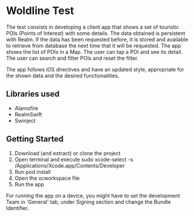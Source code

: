 # Woldline Test

The test consists in developing a client app that shows a set of touristic POIs (Points of Interest) with some details.
The data obtained is persistent with Realm. If the data has been requested before, it is stored and available to retrieve from database the
next time that it will be requested.
The app shows the list of POIs in a Map.
The user can tap a POI and see its detail.
The user can search and filter POIs and reset the filter.

The app follows iOS directives and have an updated style, appropriate for the shown data and the desired functionalities.

## Libraries used
- Alamofire
- RealmSwift
- Swinject

## Getting Started
1. Download (and extract) or clone the project
2. Open terminal and execute sudo xcode-select -s /Applications/Xcode.app/Contents/Developer
3. Run pod install
4. Open the xcworkspace file
5. Run the app

For running the app on a device, you might have to set the development Team in 'General' tab, under Signing section and change the Bundle Identifier. 
